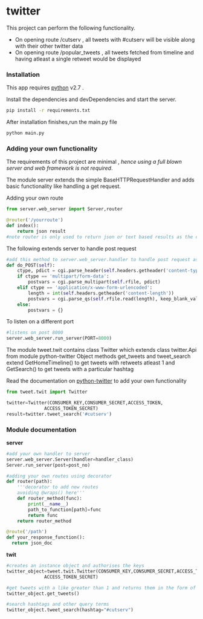 # twitter


This project can perform the following functionality.

  - On opening route /cutserv , all tweets with #cutserv will be visible along with their other twitter data
  - On opening route /popular_tweets , all tweets fetched from timeline and having atleast a single retweet would be displayed


### Installation

This app requires [python](https://www.python.org/downloads/) v2.7 .

Install the dependencies and devDependencies and start the server.

```sh
pip install -r requirements.txt
```

After installation finishes,run the main.py file

```sh
python main.py
```


### Adding your own functionality

The requirements of this project are minimal , _hence using a full blown server and web framework is not required_.

The module server extends the simple BaseHTTPRequestHandler and adds basic functionality like handling a get request.

Adding your own route
```python
from server.web_server import Server,router

@router('/yourroute')
def index():
    return json result
#note router is only used to return json or text based results as the content type is application/json
```

The following extends server to handle post request

```python
#add this method to server.web_server.handler to handle post request as well
def do_POST(self):
    ctype, pdict = cgi.parse_header(self.headers.getheader('content-type'))
    if ctype == 'multipart/form-data':
        postvars = cgi.parse_multipart(self.rfile, pdict)
    elif ctype == 'application/x-www-form-urlencoded':
        length = int(self.headers.getheader('content-length'))
        postvars = cgi.parse_qs(self.rfile.read(length), keep_blank_values=1)
    else:
        postvars = {}
```

To listen on a different port
```python
#listens on post 8000
server.web_server.run_server(PORT=8000)
```

The module tweet.twit contains class Twitter which extends class twitter.Api from module python-twitter
Object methods get_tweets and tweet_search extend GetHomeTimeline() to get tweets with retweets atleast 1 and GetSearch() to get tweets with a particular hashtag

Read the documentation on [python-twitter](https://github.com/bear/python-twitter) to add your own functionality

```python
from tweet.twit import Twitter

twitter=Twitter(CONSUMER_KEY,CONSUMER_SECRET,ACCESS_TOKEN,
              ACCESS_TOKEN_SECRET)
result=twitter.tweet_search('#cutserv')
```

### Module documentation

**server**

```python
#add your own handler to server
server.web_server.Server(handler=handler_class)
Server.run_server(post=post_no)

#adding your own routes using decorator
def router(path):
    '''decorator to add new routes
    avoiding @wraps() here'''
    def router_method(func):
        print(__name__)
        path_to_function[path]=func
        return func
    return router_method

@route('/path')
def your_response_function():
  return json_doc
```

**twit**
```python
#creates an instance object and authorises the keys
twitter_object=tweet.twit.Twitter(CONSUMER_KEY,CONSUMER_SECRET,ACCESS_TOKEN,
              ACCESS_TOKEN_SECRET)

#get tweets with a like greater than 1 and returns them in the form of dictionary
twitter_object.get_tweets()

#search hashtags and other query terms
twitter_object.tweet_search(hashtag="#cutserv")

```
